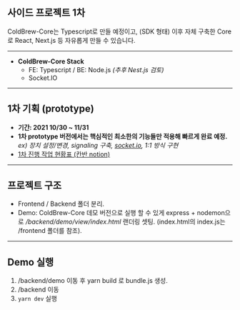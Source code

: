 ## 사이드 프로젝트 1차

ColdBrew-Core는 Typescript로 만들 예정이고, (SDK 형태)
이후 자체 구축한 Core로 React, Next.js 등 자유롭게 만들 수 있습니다.

---

- **ColdBrew-Core Stack**
  - FE: Typescript / BE: Node.js _(추후 Nest.js 검토)_
  - Socket.IO

---

## 1차 기획 (prototype)

- **기간: 2021 10/30 ~ 11/31**
- **1차 prototype 버전에서는 핵심적인 최소한의 기능들만 적용해 빠르게 완료 예정.**
  _ex) 장치 설정/변경, signaling 구축, [socket.io](http://socket.io/), 1:1 방식 구현_
- [1차 진행 작업 현황표 (칸반 notion)](https://as333.notion.site/1-20506d351d5e469fb0e8b9b49fc412ce)

---

## 프로젝트 구조

- Frontend / Backend 폴더 분리.
- Demo: ColdBrew-Core 데모 버전으로 실행 할 수 있게
  express + nodemon으로 _/backend/demo/view/index.html_ 랜더링 셋팅.
  (index.html의 index.js는 /frontend 폴더를 참조).

---

## Demo 실행

1. /backend/demo 이동 후 yarn build 로 bundle.js 생성.
2. /backend 이동
3. `yarn dev` 실행
